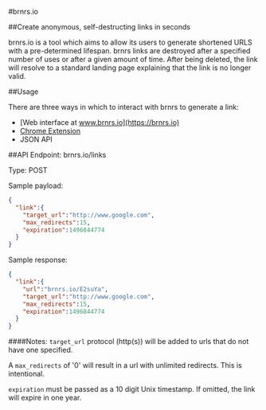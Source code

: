 #brnrs.io

##Create anonymous, self-destructing links in seconds

brnrs.io is a tool which aims to allow its users to generate shortened URLS with a pre-determined lifespan. brnrs links are destroyed after a specified number of uses or after a given amount of time. After being deleted, the link will resolve to a standard landing page explaining that the link is no longer valid.

##Usage

There are three ways in which to interact with brnrs to generate a link:

* [Web interface at www.brnrs.io](https://brnrs.io)
* [Chrome Extension](https://chrome.google.com/webstore/detail/brnrs-create-private-temp/pobinhjkpbnfdphmeopaclblbcgbdkoe)
* JSON API

##API
Endpoint: brnrs.io/links

Type: POST

Sample payload:

```json
{  
  "link":{  
    "target_url":"http://www.google.com",
    "max_redirects":15,
    "expiration":1496844774
  }
}
```

Sample response:

```json
{
  "link":{
    "url":"brnrs.io/E2suYa",
    "target_url":"http://www.google.com",
    "max_redirects":15,
    "expiration":1496844774
  }
}
```


####Notes:
`target_url` protocol (http(s)) will be added to urls that do not have one specified.

A `max_redirects` of '0' will result in a url with unlimited redirects. This is intentional.

`expiration` must be passed as a 10 digit Unix timestamp. If omitted, the link will expire in one year.
